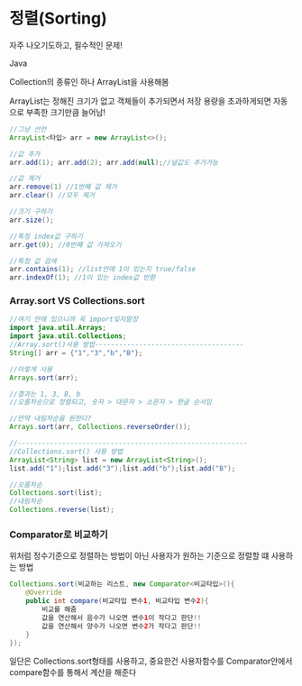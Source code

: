# 정렬(Sorting)

자주 나오기도하고, 필수적인 문제!

Java

Collection의 종류인 하나 ArrayList을 사용해봄

ArrayList는 정해진 크기가 없고 객체들이 추가되면서 저장 용량을 초과하게되면 자동으로 부족한 크기만큼 늘어남!

```java
//그냥 선언
ArrayList<타입> arr = new ArrayList<>();

//값 추가
arr.add(1); arr.add(2); arr.add(null);//널값도 추가가능

//값 제거
arr.remove(1) //1번째 값 제거
arr.clear() //모두 제거

//크기 구하기
arr.size();

//특정 index값 구하기
arr.get(0); //0번째 값 가져오기

//특정 값 검색
arr.contains(1); //list안에 1이 있는지 true/false
arr.indexOf(1); //1이 있는 index값 반환
```

### Array.sort VS Collections.sort

```java
//여기 안에 있으니까 꼭 import잊지말장
import java.util.Arrays;
import java.util.Collections;
//Array.sort()사용 방법-------------------------------------
String[] arr = {"1","3","b","B"};

//이렇게 사용
Arrays.sort(arr);

//결과는 1, 3, B, b 
//오름차순으로 정렬되고, 숫자 > 대문자 > 소문자 > 한글 순서임

//만약 내림차순을 원한다?
Arrays.sort(arr, Collections.reverseOrder());

//---------------------------------------------------------
//Collections.sort() 사용 방법
ArrayList<String> list = new ArrayList<String>();
list.add("1");list.add("3");list.add("b");list.add("B");

//오름차순
Collections.sort(list);
//내림차순
Collections.reverse(list);

```

### Comparator로 비교하기

위처럼 정수기준으로 정렬하는 방법이 아닌 사용자가 원하는 기준으로 정렬할 떄 사용하는 방법

```java
Collections.sort(비교하는 리스트, new Comparator<비교타입>(){
    @Override
    public int compare(비교타입 변수1, 비교타입 변수2){
        비교를 해줌
        값을 연산해서 음수가 나오면 변수1이 작다고 판단!!
        값을 연산해서 양수가 나오면 변수2가 작다고 판단!!
    }
});
```

일단은 Collections.sort형태를 사용하고, 중요한건 사용자함수를 Comparator안에서 compare함수를 통해서 계산을 해준다
